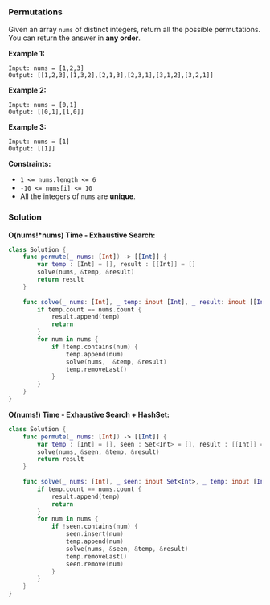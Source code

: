 
### Permutations

Given an array `nums` of distinct integers, return all the possible permutations. You can return the answer in __any order__.

__Example 1:__
```
Input: nums = [1,2,3]
Output: [[1,2,3],[1,3,2],[2,1,3],[2,3,1],[3,1,2],[3,2,1]]
```
__Example 2:__
```
Input: nums = [0,1]
Output: [[0,1],[1,0]]
```
__Example 3:__
```
Input: nums = [1]
Output: [[1]]
```

__Constraints:__
* `1 <= nums.length <= 6`
* `-10 <= nums[i] <= 10`
* All the integers of `nums` are __unique__.

### Solution
__O(nums!*nums) Time - Exhaustive Search:__
```Swift
class Solution {
    func permute(_ nums: [Int]) -> [[Int]] {
        var temp : [Int] = [], result : [[Int]] = []
        solve(nums, &temp, &result)
        return result
    }
    
    func solve(_ nums: [Int], _ temp: inout [Int], _ result: inout [[Int]]) {
        if temp.count == nums.count {
            result.append(temp)
            return
        }
        for num in nums {
            if !temp.contains(num) {
                temp.append(num)
                solve(nums,  &temp, &result)
                temp.removeLast()
            }
        }
    }
}
```
__O(nums!) Time - Exhaustive Search + HashSet:__
```Swift
class Solution {
    func permute(_ nums: [Int]) -> [[Int]] {
        var temp : [Int] = [], seen : Set<Int> = [], result : [[Int]] = []
        solve(nums, &seen, &temp, &result)
        return result
    }
    
    func solve(_ nums: [Int], _ seen: inout Set<Int>, _ temp: inout [Int], _ result: inout [[Int]]) {
        if temp.count == nums.count {
            result.append(temp)
            return
        }
        for num in nums {
            if !seen.contains(num) {
                seen.insert(num)
                temp.append(num)
                solve(nums, &seen, &temp, &result)
                temp.removeLast()
                seen.remove(num)
            }
        }
    }
}
```